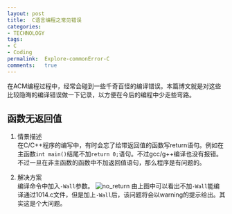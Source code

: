 ```yaml
---
layout:	post
title:	C语言编程之常见错误
categories:
- TECHNOLOGY
tags:
- C
- Coding
permalink:  Explore-commonError-C
comments:	true
---
```

在ACM编程过程中，经常会碰到一些千奇百怪的编译错误。本篇博文就是对这些比较隐晦的编译错误做一下记录，以方便在今后的编程中少走些弯路。
<!-- more -->

## 函数无返回值
1. 情景描述  
在C/C++程序的编写中，有时会忘了给带返回值的函数写return语句。例如在主函数`int main()`结尾不加`return 0;`语句。不过gcc/g++编译也没有报错。不过一旦在非主函数的函数中不加返回值语句，那么程序是有问题的。

2. 解决方案  
编译命令中加入`-Wall`参数。
![no_return]({{site.baseurl}}/assets/images/no_return.png)
由上图中可以看出不加`-Wall`能编译通过1014.c文件，但是加上`-Wall`后，该问题将会以warning的提示给出。其实这是个大问题。
